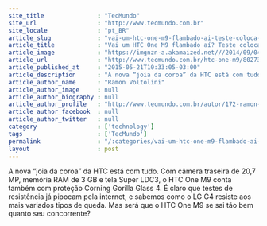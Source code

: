 ```yaml
---
site_title               : "TecMundo"
site_url                 : "http://www.tecmundo.com.br"
site_locale              : "pt_BR"
article_slug             : "vai-um-htc-one-m9-flambado-ai-teste-coloca-ainda-a-tela-do-celular-a-prova"
article_title            : "Vai um HTC One M9 flambado aí? Teste coloca ainda a tela do celular à prova"
article_image            : "https://imgnzn-a.akamaized.net///2014/09/04/04180747550841.JPG"
article_url              : "http://www.tecmundo.com.br/htc-one-m9/80273-htc-one-m9-flambado-ai-teste-coloca-ainda-tela-celular-prova.htm"
article_published_at     : "2015-05-21T10:33:05-03:00"
article_description      : "A nova “joia da coroa” da HTC está com tudo. Com câmera traseira de 20,7 MP, memória RAM de 3 GB e tela Super LDC3, o HTC One M9 conta também com proteção Corning Gorilla Glass 4. É claro que testes de resistência já pipocam pela internet, e sabemos como o LG G4 resiste aos mais variados tipos de queda. Mas será que o HTC One M9 se sai tão bem quanto seu concorrente?"
article_author_name      : "Ramon Voltolini"
article_author_image     : null
article_author_biography : null
article_author_profile   : "http://www.tecmundo.com.br/autor/172-ramon-voltolini/"
article_author_facebook  : null
article_author_twitter   : null
category                 : ['technology']
tags                     : ['TecMundo']
permalink                : "/:categories/vai-um-htc-one-m9-flambado-ai-teste-coloca-ainda-a-tela-do-celular-a-prova/"
layout                   : post
---
```


A nova “joia da coroa” da HTC está com tudo. Com câmera traseira de 20,7 MP, memória RAM de 3 GB e tela Super LDC3, o HTC One M9 conta também com proteção Corning Gorilla Glass 4. É claro que testes de resistência já pipocam pela internet, e sabemos como o LG G4 resiste aos mais variados tipos de queda. Mas será que o HTC One M9 se sai tão bem quanto seu concorrente?

